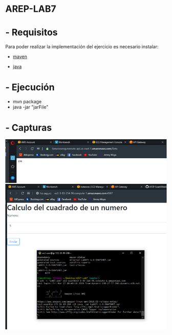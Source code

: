 # AREP-LAB7

# - Requisitos
  Para poder realizar la implementación del ejercicio es necesario instalar:
 * [maven]

 * [java]
 
# - Ejecución
  - mvn package
  - java -jar "jarFile"
  
# - Capturas

![](images/1.PNG)
![](images/2.PNG)
  




[maven]: <https://maven.apache.org/>
[java]: <https://www.java.com/es/download/>
